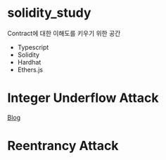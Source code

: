 # solidity_study

Contract에 대한 이해도를 키우기 위한 공간

- Typescript
- Solidity
- Hardhat
- Ethers.js

# Integer Underflow Attack
[Blog](https://velog.io/@fdongfdong/Integer-underflow-solidity#the-attack)

# Reentrancy Attack
